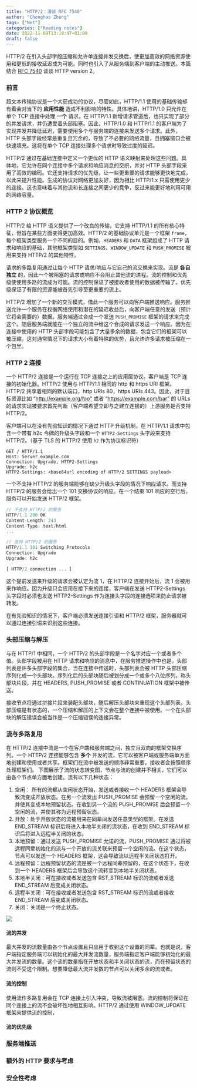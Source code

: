 ```yaml
---
title: "HTTP/2：漫谈 RFC 7540"
author: "Chenghao Zheng"
tags: ["Net"]
categories: ["Reading notes"]
date: 2022-11-09T13:19:47+01:00
draft: false
---
```


HTTP/2 在引入头部字段压缩和允许单连接并发交换后，使更加高效的网络资源使用和更低的接收延迟成为可能。同时也引入了从服务端到客户端的主动推送。本篇结合 [RFC 7540](https://www.rfc-editor.org/rfc/rfc7540) 谈谈 HTTP version 2。

### 前言

超文本传输协议是一个大获成功的协议，尽管如此，HTTP/1.1 使用的基础传输却有着会对当下的 **应用性能** 造成不利影响的特性。具体地讲，HTTP/1.0 只允许在单个 TCP 连接中处理 **一个** 请求，在 HTTP/1.1 新增请求管道后，也只实现了部分的并发请求，并仍遭受着头部阻塞。因此，HTTP/1.0 和 HTTP/1.1 的客户端为了实现并发并降低延迟，需要使用多个与服务端的连接来发送多个请求。此外，HTTP 头部字段经常是重复且冗余的，导致了不必要的网络流量，且拥塞窗口会被快速填充。这将在单个 TCP 连接处理多个请求时导致过度的延迟。

HTTP/2 通过在基础连接中定义一个更优的 HTTP 语义映射来处理这些问题。具体地，它允许在同个连接中多个请求和响应消息的交织，并对 HTTP 头部字段采用了高效的编码。它还支持请求的优先级，让一些更重要的请求能够更快地完成，以此来提升性能。生成的协议对网络更加友好，因为相比 HTTP/1.x 只需使用更少的连接。这也意味着与其他流和长连接之间更少的竞争，反过来能更好地利用可用的网络容量。

### HTTP 2 协议概览

HTTP/2 给 HTTP 语义提供了一个改良的传输，它支持 HTTP/1.1 的所有核心特征，但旨在某些方面变得更加高效。HTTP/2 的基础协议单元是一个框架 `frame`，每个框架类型服务一个不同的目的。例如，`HEADERS` 和 `DATA` 框架组成了 HTTP 请求和响应的基础，其他框架类型如 `SETTINGS`、`WINDOW_UPDATE` 和 `PUSH_PROMISE` 被用来支持 HTTP/2 的其他特性。

请求的多路复用通过让每个 HTTP 请求/响应与它自己的流交换来实现。流是 **各自独立** 的，因此一个被阻塞的请求或响应不会阻止其他流的进程。流的控制和优先级使使用多路的流成为可能。流的控制保证了被接收者使用的数据被传输了。优先级保证了有限的资源能被首先引导至更重要的流上。

HTTP/2 增加了一个新的交互模式，借此一个服务可以向客户端推送响应。服务推送允许一个服务在权衡网络使用和潜在的延迟收益后，向客户端任意的发送（预计它将会需要的）数据。服务端通过合成一个发送 `PUSH_PROMISE` 框架的请求来完成这个。随后服务端就能在一个独立的流中给这个合成的请求发送一个响应。因为在连接中使用的 HTTP 头部字段可能包含了大量多余的数据，包含它们的框架可以被压缩。这对通常情况下的请求大小有着特殊的优势，且允许许多请求被压缩在一个包里。

### HTTP 2 连接

一个 HTTP/2 连接是一个运行在 TCP 连接之上的应用层协议。客户端是 TCP 连接的初始化器。HTTP/2 使用与 HTTP/1.1 相同的 http 和 https URI 框架。HTTP/2 共享着相同的默认端口，http URIs 80，https URIs 443。因此，对于目标资源比如 “http://example.org/foo” 或者 “https://example.com/bar” 的 URLs 的请求实现被要求首先判断（客户端希望立即与之建立连接的）上游服务是否支持 HTTP/2。

客户端可以在没有先验知识的情况下通过 HTTP 升级机制，在 HTTP/1.1 请求中包含一个带有 h2c 令牌的升级头字段和一个 `HTTP2-Settings` 头字段来支持 HTTP/2。（基于 TLS 的 HTTP/2 使用 `h2` 作为协议标识符）

```http
GET / HTTP/1.1
Host: Server.example.com
Connection: Upgrade, HTTP2-Settings
Upgrade: h2c
HTTP2-Settings: <base64url encoding of HTTP/2 SETTINGS payload>
```

一个不支持 HTTP/2 的服务端能够在缺少升级头字段的情况下响应请求。而支持 HTTP/2 的服务会给出一个 101 交换协议的响应。在一个结束 101 响应的空行后，服务可以开始发送 HTTP/2 框架。

```javascript
// 不支持 HTTP/2 的服务
HTTP/1.1 200 OK
Content-Length: 243
Content-Type: text/html
...

// 支持 HTTP/2 的服务
HTTP/1.1 101 Switching Protocols
Connection: Upgrade
Upgrade: h2c

[ HTTP/2 connection ... ]
```

这个提前发送来升级的请求会被认定为流 1，在 HTTP/2 连接开始后，流 1 会被用来作响应。因为升级只会应用在接下来的连接，客户端在发送 HTTP2-Settings 头字段时必须也发送 HTTP2-Settings 作为连接头字段的连接选项来防止请求被转发。

在有先验知识的情况下，客户端必须发送连接引语和 HTTP/2 框架，服务器就可以通过连接引语来识别这些连接。

### 头部压缩与解压

与在 HTTP/1 中相同，一个 HTTP/2 的头部字段是一个名字对应一个或者多个值。头部字段被用在 HTTP 请求和响应的消息中，在服务推送操作中也是。头部列表是许多头部字段的集合，当在连接中传送时，头部列表会被 HTTP 头部压缩序列化成一个头部块。序列化后的头部块随后被划分成一个或多个八位序列，称头部块片段，并在 HEADERS, PUSH_PROMISE 或者 CONTINUATION 框架中被传送。

接收节点将通过拼接片段来装配头部块，随后解压头部块来重现这个头部列表。头部压缩是有状态的，一个压缩和解压的上下文会在整个连接中被使用。一个在头部块的解压错误会被当作是一个压缩错误的连接异常。

### 流与多路复用

在 HTTP/2 连接中流是一个在客户端和服务端之间，独立且双向的框架交换序列。一个 HTTP/2 连接能够包含 **多个** 并发的流，它可以被客户端或服务端单方面地创建和使用或者共享。框架们在流中被发送的顺序非常重要，接收者会按照顺序处理框架们。
下图展示了流的状态转变图，节点与流的创建并不相关，它们可以由各个节点单方面地创建。流有以下几种状态：

1. 空闲： 所有的流都从空闲状态开始，发送或者接收一个 HEADERS 框架会导致流变成开放状态。在另一个流发出 PUSH_PROMISE 会预留一个空闲的流，并使其变成本地预留状态。在收到另一个流的 PUSH_PROMISE 后会预留一个空闲的流，并使其称为远程预留状态。
2. 开放：处于开放状态的流被用来在同辈间发送任意类型的框架。在发送 END_STREAM 标识后将进入本地半关闭的流状态，在收到 END_STREAM 标识后将进入远程半关闭的状态。
3. 本地预留：通过发送 PUSH_PROMISE 允诺的流，PUSH_PROMISE 通过将被远程同辈初始化的流与一个开放的流关联来预留一个空闲的流。在这个状态，节点可以发送一个 HEADERS 框架，这会导致流以远程半关闭状态打开。
4. 远程预留：远程预留状态的流是被一个远程同辈预留的，在这个状态下，在收到一个 HEADERS 框架后会导致这个流转变到本地半关闭状态。
5. 本地半关闭：可在接收或者发送包含 RST_STREAM 标识的流或者发送 END_STREAM 后变成关闭状态。
6. 远程半关闭：可在接收或者发送包含 RST_STREAM 标识的流或者接收 END_STREAM 后变成关闭状态。
7. 关闭：关闭是一个终止状态。

![](/images/http-2-stream.png)

#### 流的并发

最大并发的流数量由各个节点设置且只应用于收到这个设置的同辈。也就是说，客户端指定服务端可以初始化的最大并发流数量，服务端指定客户端能够初始化的最大并发流的数量。这个流的数量指在开放状态和半关闭状态的流，而在预留状态的流则不受这个限制。想要降低最大流并发数的节点可以关闭多余的流或者。

#### 流的控制

使用流作多路复用会在 TCP 连接上引入冲突，导致流被阻塞。流的控制将保证在同个连接上的流不会破坏性地相互影响。HTTP/2 通过使用 WINDOW_UPDATE 框架来提供流的控制，

#### 流的优先级

### 服务端推送

### 额外的 HTTP 要求与考虑

### 安全性考虑
